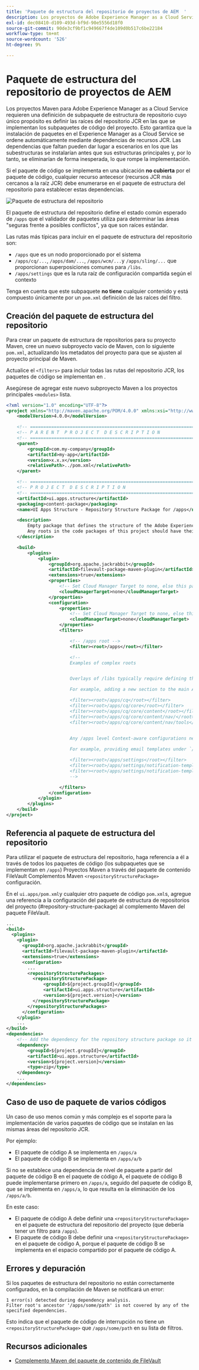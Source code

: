```yaml
---
title: 'Paquete de estructura del repositorio de proyectos de AEM  '
description: Los proyectos de Adobe Experience Manager as a Cloud Service Maven requieren una definición de subpaquete de estructura de repositorio cuyo único propósito es definir las raíces del repositorio JCR en el que se implementan los subpaquetes de código del proyecto.
exl-id: dec08410-d109-493d-bf9d-90e5556d18f0
source-git-commit: 90de3cf9bf1c949667f4de109d0b517c6be22184
workflow-type: tm+mt
source-wordcount: '526'
ht-degree: 9%

---
```


# Paquete de estructura del repositorio de proyectos de AEM

Los proyectos Maven para Adobe Experience Manager as a Cloud Service requieren una definición de subpaquete de estructura de repositorio cuyo único propósito es definir las raíces del repositorio JCR en las que se implementan los subpaquetes de código del proyecto. Esto garantiza que la instalación de paquetes en el Experience Manager as a Cloud Service se ordene automáticamente mediante dependencias de recursos JCR. Las dependencias que faltan pueden dar lugar a escenarios en los que las subestructuras se instalarían antes que sus estructuras principales y, por lo tanto, se eliminarían de forma inesperada, lo que rompe la implementación.

Si el paquete de código se implementa en una ubicación **no cubierta** por el paquete de código, cualquier recurso antecesor (recursos JCR más cercanos a la raíz JCR) debe enumerarse en el paquete de estructura del repositorio para establecer estas dependencias.

![Paquete de estructura del repositorio](./assets/repository-structure-packages.png)

El paquete de estructura del repositorio define el estado común esperado de `/apps` que el validador de paquetes utiliza para determinar las áreas &quot;seguras frente a posibles conflictos&quot;, ya que son raíces estándar.

Las rutas más típicas para incluir en el paquete de estructura del repositorio son:

+ `/apps` que es un nodo proporcionado por el sistema
+ `/apps/cq/...`, `/apps/dam/...`, `/apps/wcm/...`y `/apps/sling/...` que proporcionan superposiciones comunes para `/libs`.
+ `/apps/settings` que es la ruta raíz de configuración compartida según el contexto

Tenga en cuenta que este subpaquete **no tiene** cualquier contenido y está compuesto únicamente por un `pom.xml` definición de las raíces del filtro.

## Creación del paquete de estructura del repositorio

Para crear un paquete de estructura de repositorios para su proyecto Maven, cree un nuevo subproyecto vacío de Maven, con lo siguiente `pom.xml`, actualizando los metadatos del proyecto para que se ajusten al proyecto principal de Maven.

Actualice el `<filters>` para incluir todas las rutas del repositorio JCR, los paquetes de código se implementan en .

Asegúrese de agregar este nuevo subproyecto Maven a los proyectos principales `<modules>` lista.

```xml
<?xml version="1.0" encoding="UTF-8"?>
<project xmlns="http://maven.apache.org/POM/4.0.0" xmlns:xsi="http://www.w3.org/2001/XMLSchema-instance" xsi:schemaLocation="http://maven.apache.org/POM/4.0.0 http://maven.apache.org/maven-v4_0_0.xsd">
    <modelVersion>4.0.0</modelVersion>

    <!-- ====================================================================== -->
    <!-- P A R E N T  P R O J E C T  D E S C R I P T I O N                      -->
    <!-- ====================================================================== -->
    <parent>
        <groupId>com.my-company</groupId>
        <artifactId>my-app</artifactId>
        <version>x.x.x</version>
        <relativePath>../pom.xml</relativePath>
    </parent>

    <!-- ====================================================================== -->
    <!-- P R O J E C T  D E S C R I P T I O N                                   -->
    <!-- ====================================================================== -->
    <artifactId>ui.apps.structure</artifactId>
    <packaging>content-package</packaging>
    <name>UI Apps Structure - Repository Structure Package for /apps</name>

    <description>
        Empty package that defines the structure of the Adobe Experience Manager repository the code packages in this project deploy into.
        Any roots in the code packages of this project should have their parent enumerated in the filters list below.
    </description>

    <build>
        <plugins>
            <plugin>
                <groupId>org.apache.jackrabbit</groupId>
                <artifactId>filevault-package-maven-plugin</artifactId>
                <extensions>true</extensions>
                <properties>
                    <!-- Set Cloud Manager Target to none, else this package will be deployed and remove all defined filter roots -->
                    <cloudManagerTarget>none</cloudManagerTarget>
                </properties>
                <configuration>
                    <properties>
                        <!-- Set Cloud Manager Target to none, else this package will be deployed and remove all defined filter roots -->
                        <cloudManagerTarget>none</cloudManagerTarget>
                    </properties>
                    <filters>

                        <!-- /apps root -->
                        <filter><root>/apps</root></filter>

                        <!--
                        Examples of complex roots


                        Overlays of /libs typically require defining the overlayed structure, at each level here.

                        For example, adding a new section to the main AEM Tools navigation, necessitates the following rules:

                        <filter><root>/apps/cq</root></filter>
                        <filter><root>/apps/cq/core</root></filter>
                        <filter><root>/apps/cq/core/content</root></filter>
                        <filter><root>/apps/cq/core/content/nav/</root></filter>
                        <filter><root>/apps/cq/core/content/nav/tools</root></filter>


                        Any /apps level Context-aware configurations need to enumerated here. 
                        
                        For example, providing email templates under `/apps/settings/notification-templates/com.day.cq.replication` necessitates the following rules:

                        <filter><root>/apps/settings</root></filter>
                        <filter><root>/apps/settings/notification-templates</root></filter>
                        <filter><root>/apps/settings/notification-templates/com.day.cq.replication</root></filter>
                        -->

                    </filters>
                </configuration>
            </plugin>
        </plugins>
    </build>
</project>
```

## Referencia al paquete de estructura del repositorio

Para utilizar el paquete de estructura del repositorio, haga referencia a él a través de todos los paquetes de código (los subpaquetes que se implementan en `/apps`) Proyectos Maven a través del paquete de contenido FileVault Complementos Maven `<repositoryStructurePackage>` configuración.

En el `ui.apps/pom.xml`y cualquier otro paquete de código `pom.xml`s, agregue una referencia a la configuración del paquete de estructura de repositorios del proyecto (#repository-structure-package) al complemento Maven del paquete FileVault.

```xml
...
<build>
  <plugins>
    <plugin>
      <groupId>org.apache.jackrabbit</groupId>
      <artifactId>filevault-package-maven-plugin</artifactId>
      <extensions>true</extensions>
      <configuration>
        ...
        <repositoryStructurePackages>
          <repositoryStructurePackage>
              <groupId>${project.groupId}</groupId>
              <artifactId>ui.apps.structure</artifactId>
              <version>${project.version}</version>
          </repositoryStructurePackage>
        </repositoryStructurePackages>
      </configuration>
    </plugin>
    ...
</build>
<dependencies>
    <!-- Add the dependency for the repository structure package so it resolves -->
    <dependency>
        <groupId>${project.groupId}</groupId>
        <artifactId>ui.apps.structure</artifactId>
        <version>${project.version}</version>
        <type>zip</type>
    </dependency>
    ...
</dependencies>
```

## Caso de uso de paquete de varios códigos

Un caso de uso menos común y más complejo es el soporte para la implementación de varios paquetes de código que se instalan en las mismas áreas del repositorio JCR.

Por ejemplo:

+ El paquete de código A se implementa en `/apps/a`
+ El paquete de código B se implementa en `/apps/a/b`

Si no se establece una dependencia de nivel de paquete a partir del paquete de código B en el paquete de código A, el paquete de código B puede implementarse primero en `/apps/a`, seguido del paquete de código B, que se implementa en `/apps/a`, lo que resulta en la eliminación de los `/apps/a/b`.

En este caso:

+ El paquete de código A debe definir una `<repositoryStructurePackage>` en el paquete de estructura del repositorio del proyecto (que debería tener un filtro para `/apps`).
+ El paquete de código B debe definir una `<repositoryStructurePackage>` en el paquete de código A, porque el paquete de código B se implementa en el espacio compartido por el paquete de código A.

## Errores y depuración

Si los paquetes de estructura del repositorio no están correctamente configurados, en la compilación de Maven se notificará un error:

```
1 error(s) detected during dependency analysis.
Filter root's ancestor '/apps/some/path' is not covered by any of the specified dependencies.
```

Esto indica que el paquete de código de interrupción no tiene un `<repositoryStructurePackage>` que `/apps/some/path` en su lista de filtros.

## Recursos adicionales

+ [Complemento Maven del paquete de contenido de FileVault](http://jackrabbit.apache.org/filevault-package-maven-plugin/)
